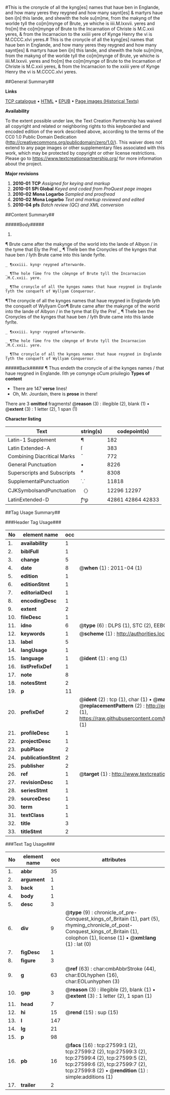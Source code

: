 #This is the cronycle of all the kyng[es] names that haue ben in  Englande, and how many yeres they reygned and how many saynt[es] & martyrs haue ben i[n] this lande, and shewith the hole su[m]me, from the makyng of the worlde tyll the co[m]mynge of Brute, ye whiche is        iiii.M.lxxvii. yeres and fro[m] the co[m]mynge of Brute to the Incarnation of Christe is M.C.xxii yeres, & from the Incarnacion to the xxiiii yere of Kynge Henry the vi is M.CCCC.xlvi yeres.#
This is the cronycle of all the kyng[es] names that haue ben in  Englande, and how many yeres they reygned and how many saynt[es] & martyrs haue ben i[n] this lande, and shewith the hole su[m]me, from the makyng of the worlde tyll the co[m]mynge of Brute, ye whiche is        iiii.M.lxxvii. yeres and fro[m] the co[m]mynge of Brute to the Incarnation of Christe is M.C.xxii yeres, & from the Incarnacion to the xxiiii yere of Kynge Henry the vi is M.CCCC.xlvi yeres.

##General Summary##

**Links**

[TCP catalogue](http://www.ota.ox.ac.uk/tcp/)  • 
[HTML](http://tei.it.ox.ac.uk/tcp/Texts-HTML/free/A23/A23576.html)  • 
[EPUB](http://tei.it.ox.ac.uk/tcp/Texts-EPUB/free/A23/A23576.epub) • 
[Page images (Historical Texts)](https://historicaltexts.jisc.ac.uk/eebo-24383412e)

**Availability**

To the extent possible under law, the Text Creation Partnership has waived all copyright and related or neighboring rights to this keyboarded and encoded edition of the work described above, according to the terms of the CC0 1.0 Public Domain Dedication (http://creativecommons.org/publicdomain/zero/1.0/). This waiver does not extend to any page images or other supplementary files associated with this work, which may be protected by copyright or other license restrictions. Please go to https://www.textcreationpartnership.org/ for more information about the project.

**Major revisions**

1. __2010-01__ __TCP__ *Assigned for keying and markup*
1. __2010-01__ __SPi Global__ *Keyed and coded from ProQuest page images*
1. __2010-02__ __Mona Logarbo__ *Sampled and proofread*
1. __2010-02__ __Mona Logarbo__ *Text and markup reviewed and edited*
1. __2010-04__ __pfs__ *Batch review (QC) and XML conversion*

##Content Summary##

#####Body#####

1. 
¶ Brute came after the makynge of the world into the lande of Albyon / in the tyme that Ely the Preſ
    _ ¶ Theſe ben the Cronycles of the kynges that haue ben / ſyth Brute came into this lande fyrſte.

    _ ¶xxxiii. kyngꝰ reygned afterwarde.

    _ ¶The hole ſūme fro the cōmynge of Brute tyll the Incarnacion .M.C.xxii. yere.

    _ ¶The cronycle of all the kynges names that haue reygned in Englande ſyth the conqueſt of Wyllyam Conquerour.
¶The cronycle of all the kynges names that haue reygned in Englande ſyth the conqueſt of Wyllyam Con¶ Brute came after the makynge of the world into the lande of Albyon / in the tyme that Ely the Preſ
    _ ¶ Theſe ben the Cronycles of the kynges that haue ben / ſyth Brute came into this lande fyrſte.

    _ ¶xxxiii. kyngꝰ reygned afterwarde.

    _ ¶The hole ſūme fro the cōmynge of Brute tyll the Incarnacion .M.C.xxii. yere.

    _ ¶The cronycle of all the kynges names that haue reygned in Englande ſyth the conqueſt of Wyllyam Conquerour.

#####Back#####
¶ Thus endeth the cronycle of al the kynges names / that haue reygned in Englande. ſith ye comynge oCum priuilegio
**Types of content**

  * There are 147 **verse** lines!
  * Oh, Mr. Jourdain, there is **prose** in there!

There are 3 **omitted** fragments! 
 @__reason__ (3) : illegible (2), blank (1)  •  @__extent__ (3) : 1 letter (2), 1 span (1)

**Character listing**


|Text|string(s)|codepoint(s)|
|---|---|---|
|Latin-1 Supplement|¶|182|
|Latin Extended-A|ſ|383|
|Combining             Diacritical Marks|̄|772|
|General Punctuation|•|8226|
|Superscripts             and Subscripts|⁴|8308|
|SupplementalPunctuation|⸪|11818|
|CJKSymbolsandPunctuation|〈〉|12296 12297|
|LatinExtended-D|ꝭꝰꝑ|42861 42864 42833|

##Tag Usage Summary##

###Header Tag Usage###

|No|element name|occ|attributes|
|---|---|---|---|
|1.|__availability__|1||
|2.|__biblFull__|1||
|3.|__change__|5||
|4.|__date__|8| @__when__ (1) : 2011-04 (1)|
|5.|__edition__|1||
|6.|__editionStmt__|1||
|7.|__editorialDecl__|1||
|8.|__encodingDesc__|1||
|9.|__extent__|2||
|10.|__fileDesc__|1||
|11.|__idno__|6| @__type__ (6) : DLPS (1), STC (2), EEBO-CITATION (1), OCLC (1), VID (1)|
|12.|__keywords__|1| @__scheme__ (1) : http://authorities.loc.gov/ (1)|
|13.|__label__|5||
|14.|__langUsage__|1||
|15.|__language__|1| @__ident__ (1) : eng (1)|
|16.|__listPrefixDef__|1||
|17.|__note__|8||
|18.|__notesStmt__|2||
|19.|__p__|11||
|20.|__prefixDef__|2| @__ident__ (2) : tcp (1), char (1)  •  @__matchPattern__ (2) : ([0-9\-]+):([0-9IVX]+) (1), (.+) (1)  •  @__replacementPattern__ (2) : http://eebo.chadwyck.com/downloadtiff?vid=$1&page=$2 (1), https://raw.githubusercontent.com/textcreationpartnership/Texts/master/tcpchars.xml#$1 (1)|
|21.|__profileDesc__|1||
|22.|__projectDesc__|1||
|23.|__pubPlace__|2||
|24.|__publicationStmt__|2||
|25.|__publisher__|2||
|26.|__ref__|1| @__target__ (1) : http://www.textcreationpartnership.org/docs/. (1)|
|27.|__revisionDesc__|1||
|28.|__seriesStmt__|1||
|29.|__sourceDesc__|1||
|30.|__term__|1||
|31.|__textClass__|1||
|32.|__title__|3||
|33.|__titleStmt__|2||


###Text Tag Usage###

|No|element name|occ|attributes|
|---|---|---|---|
|1.|__abbr__|35||
|2.|__argument__|1||
|3.|__back__|1||
|4.|__body__|1||
|5.|__desc__|3||
|6.|__div__|9| @__type__ (9) : chronicle_of_pre-Conquest_kings_of_Britain (1), part (5), rhyming_chronicle_of_post-Conquest_kings_of_Britain (1), colophon (1), license (1)  •  @__xml:lang__ (1) : lat (0)|
|7.|__figDesc__|1||
|8.|__figure__|3||
|9.|__g__|63| @__ref__ (63) : char:cmbAbbrStroke (44), char:EOLhyphen (16), char:EOLunhyphen (3)|
|10.|__gap__|3| @__reason__ (3) : illegible (2), blank (1)  •  @__extent__ (3) : 1 letter (2), 1 span (1)|
|11.|__head__|7||
|12.|__hi__|15| @__rend__ (15) : sup (15)|
|13.|__l__|147||
|14.|__lg__|21||
|15.|__p__|98||
|16.|__pb__|16| @__facs__ (16) : tcp:27599:1 (2), tcp:27599:2 (2), tcp:27599:3 (2), tcp:27599:4 (2), tcp:27599:5 (2), tcp:27599:6 (2), tcp:27599:7 (2), tcp:27599:8 (2)  •  @__rendition__ (1) : simple:additions (1)|
|17.|__trailer__|2||

